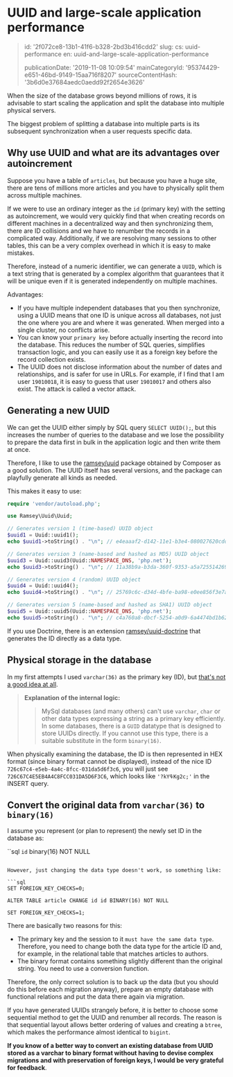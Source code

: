 UUID and large-scale application performance
============================================

> id: '2f072ce8-13b1-41f6-b328-2bd3b416cdd2'
> slug:
> 	cs: uuid-performance
> 	en: uuid-and-large-scale-application-performance
> 
> publicationDate: '2019-11-08 10:09:54'
> mainCategoryId: '95374429-e651-46bd-9149-15aa716f8207'
> sourceContentHash: '3b6d0e37684aedc0aedd92f2654e3626'

When the size of the database grows beyond millions of rows, it is advisable to start scaling the application and split the database into multiple physical servers.

The biggest problem of splitting a database into multiple parts is its subsequent synchronization when a user requests specific data.

Why use UUID and what are its advantages over autoincrement
--------------------------------------------------------

Suppose you have a table of `articles`, but because you have a huge site, there are tens of millions more articles and you have to physically split them across multiple machines.

If we were to use an ordinary integer as the `id` (primary key) with the setting as autoincrement, we would very quickly find that when creating records on different machines in a decentralized way and then synchronizing them, there are ID collisions and we have to renumber the records in a complicated way. Additionally, if we are resolving many sessions to other tables, this can be a very complex overhead in which it is easy to make mistakes.

Therefore, instead of a numeric identifier, we can generate a `UUID`, which is a text string that is generated by a complex algorithm that guarantees that it will be unique even if it is generated independently on multiple machines.

Advantages:

- If you have multiple independent databases that you then synchronize, using a UUID means that one ID is unique across all databases, not just the one where you are and where it was generated. When merged into a single cluster, no conflicts arise.
- You can know your `primary key` before actually inserting the record into the database. This reduces the number of SQL queries, simplifies transaction logic, and you can easily use it as a foreign key before the record collection exists.
- The UUID does not disclose information about the number of dates and relationships, and is safer for use in URLs. For example, if I find that I am user `19010018`, it is easy to guess that user `19010017` and others also exist. The attack is called a vector attack.

Generating a new UUID
----------------------

We can get the UUID either simply by SQL query `SELECT UUID();`, but this increases the number of queries to the database and we lose the possibility to prepare the data first in bulk in the application logic and then write them at once.

Therefore, I like to use the <a href="https://github.com/ramsey/uuid">ramsey/uuid</a> package obtained by Composer as a good solution. The UUID itself has several versions, and the package can playfully generate all kinds as needed.

This makes it easy to use:

```php
require 'vendor/autoload.php';

use Ramsey\Uuid\Uuid;

// Generates version 1 (time-based) UUID object
$uuid1 = Uuid::uuid1();
echo $uuid1->toString() . "\n"; // e4eaaaf2-d142-11e1-b3e4-080027620cdd

// Generates version 3 (name-based and hashed as MD5) UUID object
$uuid3 = Uuid::uuid3(Uuid::NAMESPACE_DNS, 'php.net');
echo $uuid3->toString() . "\n"; // 11a38b9a-b3da-360f-9353-a5a725514269

// Generates version 4 (random) UUID object
$uuid4 = Uuid::uuid4();
echo $uuid4->toString() . "\n"; // 25769c6c-d34d-4bfe-ba98-e0ee856f3e7a

// Generates version 5 (name-based and hashed as SHA1) UUID object
$uuid5 = Uuid::uuid5(Uuid::NAMESPACE_DNS, 'php.net');
echo $uuid5->toString() . "\n"; // c4a760a8-dbcf-5254-a0d9-6a4474bd1b62
```

If you use Doctrine, there is an extension <a href="https://github.com/ramsey/uuid-doctrine">ramsey/uuid-doctrine</a> that generates the ID directly as a data type.

Physical storage in the database
---------------------------

In my first attempts I used `varchar(36)` as the primary key (ID), but <a href="https://www.facebook.com/groups/backendisti/permalink/2465260887049808/">that's not a good idea at all</a>.

> **Explanation of the internal logic:**
>
> > MySql databases (and many others) can't use `varchar`, `char` or other data types expressing a string as a primary key efficiently.
> In some databases, there is a `GUID` datatype that is designed to store UUIDs directly. If you cannot use this type, there is a suitable substitute in the form `binary(16)`.

When physically examining the database, the ID is then represented in HEX format (since binary format cannot be displayed), instead of the nice ID `726c67c4-e5eb-4a4c-8fcc-031da5d6f3c6`, you will just see `726C67C4E5EB4A4C8FCC031DA5D6F3C6`, which looks like `'?kYߟKg2c;'` in the INSERT query.

Convert the original data from `varchar(36)` to `binary(16)`
----------------------------------------------------

I assume you represent (or plan to represent) the newly set ID in the database as:

``sql
`id` binary(16) NOT NULL
```

However, just changing the data type doesn't work, so something like:

```sql
SET FOREIGN_KEY_CHECKS=0;

ALTER TABLE article CHANGE id id BINARY(16) NOT NULL

SET FOREIGN_KEY_CHECKS=1;
```

There are basically two reasons for this:

- The primary key and the session to it `must have the same data type`. Therefore, you need to change both the data type for the article ID and, for example, in the relational table that matches articles to authors.
- The binary format contains something slightly different than the original string. You need to use a conversion function.

Therefore, the only correct solution is to back up the data (but you should do this before each migration anyway), prepare an empty database with functional relations and put the data there again via migration.

If you have generated UUIDs strangely before, it is better to choose some sequential method to get the UUID and renumber all records. The reason is that sequential layout allows better ordering of values and creating a `btree`, which makes the performance almost identical to `bigint`.

**If you know of a better way to convert an existing database from UUID stored as a varchar to binary format without having to devise complex migrations and with preservation of foreign keys, I would be very grateful for feedback**.
